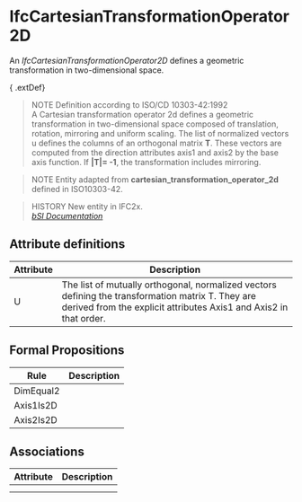IfcCartesianTransformationOperator2D
====================================
An _IfcCartesianTransformationOperator2D_ defines a geometric transformation
in two-dimensional space.  
  
{ .extDef}  
> NOTE  Definition according to ISO/CD 10303-42:1992  
> A Cartesian transformation operator 2d defines a geometric transformation in
> two-dimensional space composed of translation, rotation, mirroring and
> uniform scaling. The list of normalized vectors u defines the columns of an
> orthogonal matrix **T**. These vectors are computed from the direction
> attributes axis1 and axis2 by the base axis function. If **|T|= -1**, the
> transformation includes mirroring.  
  
> NOTE  Entity adapted from **cartesian_transformation_operator_2d** defined
> in ISO10303-42.  
  
> HISTORY  New entity in IFC2x.  
[ _bSI
Documentation_](https://standards.buildingsmart.org/IFC/DEV/IFC4_2/FINAL/HTML/schema/ifcgeometryresource/lexical/ifccartesiantransformationoperator2d.htm)


Attribute definitions
---------------------
| Attribute   | Description                                                                                                                                                            |
|-------------|------------------------------------------------------------------------------------------------------------------------------------------------------------------------|
| U           | The list of mutually orthogonal, normalized vectors defining the transformation matrix T. They are derived from the explicit attributes Axis1 and Axis2 in that order. |

Formal Propositions
-------------------
| Rule      | Description   |
|-----------|---------------|
| DimEqual2 |               |
| Axis1Is2D |               |
| Axis2Is2D |               |

Associations
------------
| Attribute   | Description   |
|-------------|---------------|
|             |               |
|             |               |


